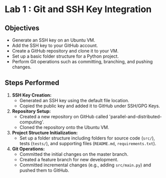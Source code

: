 # Lab 1 : Git and SSH Key Integration

## Objectives
- Generate an SSH key on an Ubuntu VM.
- Add the SSH key to your GitHub account.
- Create a GitHub repository and clone it to your VM.
- Set up a basic folder structure for a Python project.
- Perform Git operations such as committing, branching, and pushing changes.

## Steps Performed
1. **SSH Key Creation:**
   - Generated an SSH key using the default file location.
   - Copied the public key and added it to GitHub under SSH/GPG Keys.
2. **Repository Setup:**
   - Created a new repository on GitHub called 'parallel-and-distributed-computing'.
   - Cloned the repository onto the Ubuntu VM.
3. **Project Structure Initialization:**
   - Set up a folder structure including folders for source code (`src/`), tests (`tests/`), and supporting files (`README.md`, `requirements.txt`).
4. **Git Operations:**
   - Committed the initial changes on the master branch.
   - Created a feature branch for new development.
   - Committed incremental changes (e.g., adding `src/main.py`) and pushed them to GitHub.